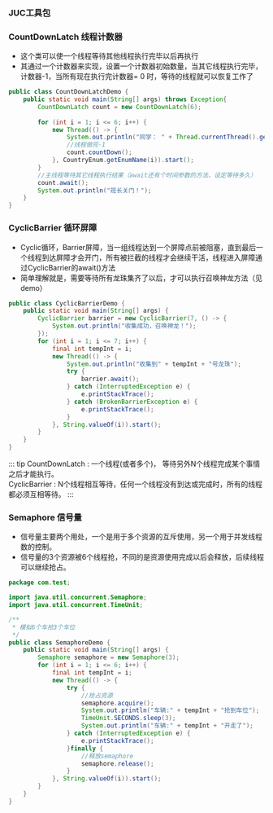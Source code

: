 ### JUC工具包

### CountDownLatch 线程计数器
+ 这个类可以使一个线程等待其他线程执行完毕以后再执行
+ 其通过一个计数器来实现，设置一个计数器初始数量，当其它线程执行完毕，计数器-1，当所有现在执行完计数器= 0 时，等待的线程就可以恢复工作了

````java
public class CountDownLatchDemo {
    public static void main(String[] args) throws Exception{
        CountDownLatch count = new CountDownLatch(6);
        
        for (int i = 1; i <= 6; i++) {
            new Thread(() -> {
                System.out.println("同学： " + Thread.currentThread().getName() + "上晚自习了！");
                //线程做完-1
                count.countDown();
            }, CountryEnum.getEnumName(i)).start();
        }
        //主线程等待其它线程执行结果（await还有个时间参数的方法，设定等待多久）
        count.await();
        System.out.println("班长关门！");
    }
}
````

### CyclicBarrier 循环屏障
+ Cyclic循环，Barrier屏障，当一组线程达到一个屏障点前被阻塞，直到最后一个线程到达屏障才会开门，所有被拦截的线程才会继续干活，线程进入屏障通过CyclicBarrier的await()方法
+ 简单理解就是，需要等待所有龙珠集齐了以后，才可以执行召唤神龙方法（见demo）
````java
public class CyclicBarrierDemo {
    public static void main(String[] args) {
        CyclicBarrier barrier = new CyclicBarrier(7, () -> {
            System.out.println("收集成功，召唤神龙！");
        });
        for (int i = 1; i <= 7; i++) {
            final int tempInt = i;
            new Thread(() -> {
                System.out.println("收集到" + tempInt + "号龙珠");
                try {
                    barrier.await();
                } catch (InterruptedException e) {
                    e.printStackTrace();
                } catch (BrokenBarrierException e) {
                    e.printStackTrace();
                }
            }, String.valueOf(i)).start();
        }
    }
}
````
::: tip
CountDownLatch : 一个线程(或者多个)， 等待另外N个线程完成某个事情之后才能执行。   
CyclicBarrier  : N个线程相互等待，任何一个线程没有到达或完成时，所有的线程都必须互相等待。
:::

### Semaphore 信号量
+ 信号量主要两个用处，一个是用于多个资源的互斥使用，另一个用于并发线程数的控制。
+ 信号量的3个资源被6个线程抢，不同的是资源使用完成以后会释放，后续线程可以继续抢占。
````java
package com.test;

import java.util.concurrent.Semaphore;
import java.util.concurrent.TimeUnit;

/**
 * 模拟6个车抢3个车位
 */
public class SemaphoreDemo {
    public static void main(String[] args) {
        Semaphore semaphore = new Semaphore(3);
        for (int i = 1; i <= 6; i++) {
            final int tempInt = i;
            new Thread(() -> {
                try {
                    //抢占资源
                    semaphore.acquire();
                    System.out.println("车辆:" + tempInt + "抢到车位");
                    TimeUnit.SECONDS.sleep(3);
                    System.out.println("车辆:" + tempInt + "开走了");
                } catch (InterruptedException e) {
                    e.printStackTrace();
                }finally {
                    //释放semaphore
                    semaphore.release();
                }
            }, String.valueOf(i)).start();
        }
    }
}
````